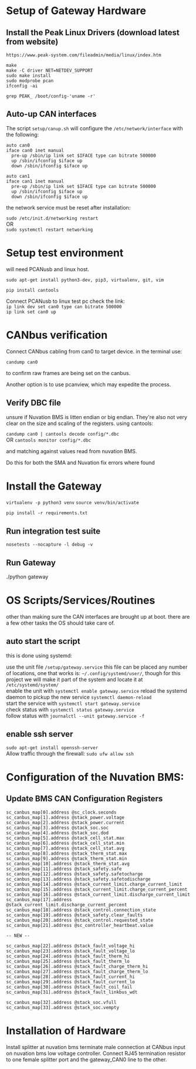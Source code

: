 # Setup of Gateway Hardware
## Install the Peak Linux Drivers (download latest from website)

`https://www.peak-system.com/fileadmin/media/linux/index.htm`

```
make
make -C driver NET=NETDEV_SUPPORT
sudo make install
sudo modprobe pcan
ifconfig -ai
```  

`grep PEAK_ /boot/config-'uname -r'`   

## Auto-up CAN interfaces
The script `setup/canup.sh` will configure the `/etc/network/interface` with the following:
``` 
auto can0  
iface can0 inet manual  
  pre-up /sbin/ip link set $IFACE type can bitrate 500000
  up /sbin/ifconfig $iface up  
  down /sbin/ifconfig $iface up

auto can1  
iface can1 inet manual  
  pre-up /sbin/ip link set $IFACE type can bitrate 500000
  up /sbin/ifconfig $iface up  
  down /sbin/ifconfig $iface up
```
the network service must be reset after installation:

`sudo /etc/init.d/networking restart`  
OR  
`sudo systemctl restart networking`

# Setup test environment

will need PCANusb and linux host.

`sudo apt-get install python3-dev, pip3, virtualenv, git, vim`

`pip install cantools`

Connect PCANusb to linux test pc check the link:  
`ip link dev set can0 type can bitrate 500000`  
`ip link set can0 up`

# CANbus verification

Connect CANbus cabling from can0 to target device. in the terminal use:  

`candump can0`  

to confirm raw frames are being set on the canbus.

Another option is to use pcanview, which may expedite the process.

## Verify DBC file

unsure if Nuvation BMS is litten endian or big endian. They're also not very clear on the size and scaling of the registers. using cantools:  

`candump can0 | cantools decode config/*.dbc`   
OR
`cantools monitor config/*.dbc`  

and matching against values read from nuvation BMS.

Do this for both the SMA and Nuvation fix errors where found 

# Install the Gateway

`virtualenv -p python3 venv`
`source venv/bin/activate`

`pip install -r requirements.txt`

## Run integration test suite

`nosetests --nocapture -l debug -v`

## Run Gateway
./python gateway  

# OS Scripts/Services/Routines 

other than making sure the CAN interfaces are brought up at boot. there are a few other tasks the OS should take care of.

## auto start the script
this is done using systemd:

use the unit file `/setup/gateway.service` 
this file can be placed any number of locations, one that works is: `~/.config/systemd/user/`, though for this project we will make it
part of the system and locate it at `/etc/systemd/system/`  
enable the unit with `systemctl enable gateway.service`
reload the systemd daemon to pickup the new service `systemctl daemon-reload`  
start the service with `systemctl start gateway.service`  
check status with `systemctl status gateway.service`  
follow status with `journalctl --unit gateway.service -f`  

## enable ssh server
`sudo apt-get install openssh-server`  
Allow traffic through the firewall:
`sudo ufw allow ssh`

# Configuration of the Nuvation BMS:
## Update BMS CAN Configuration Registers
```
sc_canbus_map[0].address @sc_clock.seconds
sc_canbus_map[1].address @stack_power.voltage
sc_canbus_map[2].address @stack_power.current
sc_canbus_map[3].address @stack_soc.soc
sc_canbus_map[4].address @stack_soc.dod
sc_canbus_map[5].address @stack_cell_stat.max
sc_canbus_map[6].address @stack_cell_stat.min
sc_canbus_map[7].address @stack_cell_stat.avg
sc_canbus_map[8].address @stack_therm_stat.max
sc_canbus_map[9].address @stack_therm_stat.min
sc_canbus_map[10].address @stack_therm_stat.avg
sc_canbus_map[11].address @stack_safety.safe
sc_canbus_map[12].address @stack_safety.safetocharge
sc_canbus_map[13].address @stack_safety.safetodischarge
sc_canbus_map[14].address @stack_current_limit.charge_current_limit
sc_canbus_map[15].address @stack_current_limit.charge_current_percent
sc_canbus_map[16].address @stack_current_limit.discharge_current_limit
sc_canbus_map[17].address @stack_current_limit.discharge_current_percent
sc_canbus_map[18].address @stack_control.connection_state
sc_canbus_map[19].address @stack_safety.clear_faults
sc_canbus_map[20].address @stack_control.requested_state
sc_canbus_map[21].address @sc_controller_heartbeat.value

-- NEW --

sc_canbus_map[22].address @stack_fault_voltage_hi
sc_canbus_map[23].address @stack_fault_voltage_lo
sc_canbus_map[24].address @stack_fault_therm_hi
sc_canbus_map[25].address @stack_fault_therm_lo
sc_canbus_map[26].address @stack_fault_charge_therm_hi
sc_canbus_map[27].address @stack_fault_charge_therm_lo
sc_canbus_map[28].address @stack_fault_current_hi
sc_canbus_map[29].address @stack_fault_current_lo
sc_canbus_map[30].address @stack_fault_coil_fail
sc_canbus_map[31].address @stack_fault_linkbus_wdt

sc_canbus_map[32].address @stack_soc.vfull
sc_canbus_map[33].address @stack_soc.vempty
```

# Installation of Hardware
Install splitter at nuvation bms terminate male connection at CANbus input on nuvation bms low voltage controller. Connect RJ45 termination resistor to one female splitter port and the gateway_CAN0 line to the other.
